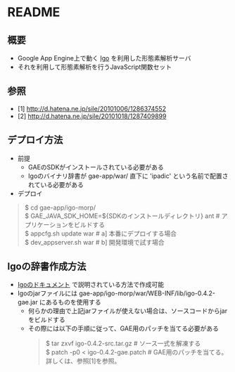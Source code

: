 # README
## 概要
* Google App Engine上で動く [Igo][igo] を利用した形態素解析サーバ
* それを利用して形態素解析を行うJavaScript関数セット

[igo]: http://igo.sourceforge.jp/

## 参照
* [1] <http://d.hatena.ne.jp/sile/20101006/1286374552>
* [2] <http://d.hatena.ne.jp/sile/20101018/1287409899>

## デプロイ方法
* 前提
  * GAEのSDKがインストールされている必要がある
  * Igoのバイナリ辞書が gae-app/war/ 直下に 'ipadic' という名前で配置されている必要がある
* デプロイ
 > $ cd gae-app/igo-morp/  
 > $ GAE_JAVA_SDK_HOME=${SDKのインストールディレクトリ} ant  # アプリケーションをビルドする  
 > $ appcfg.sh update war  # a] 本番にデプロイする場合  
 > $ dev_appserver.sh war  # b] 開発環境で試す場合  

## Igoの辞書作成方法
* [Igoのドキュメント][igo] で説明されている方法で作成可能
* Igoのjarファイルには gae-app/igo-morp/war/WEB-INF/lib/igo-0.4.2-gae.jar にあるものを使用する
  * 何らかの理由で上記jarファイルが使えない場合は、ソースコードからjarをビルドする　
  * その際には以下の手順に従って、GAE用のパッチを当てる必要がある
    > $ tar zxvf igo-0.4.2-src.tar.gz    # ソース一式を解凍する  
    > $ patch -p0 < igo-0.4.2-gae.patch  # GAE用のパッチを当てる。詳しくは、参照[1]を参照。  

